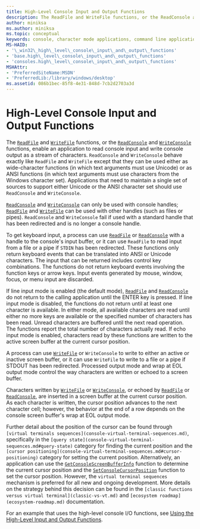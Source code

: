```yaml
---
title: High-Level Console Input and Output Functions
description: The ReadFile and WriteFile functions, or the ReadConsole and WriteConsole functions, enable an application to read console input and write console output as a stream of characters.
author: miniksa
ms.author: miniksa
ms.topic: conceptual
keywords: console, character mode applications, command line applications, terminal applications, console api
MS-HAID:
- '\_win32\_high\_level\_console\_input\_and\_output\_functions'
- 'base.high\_level\_console\_input\_and\_output\_functions'
- 'consoles.high\_level\_console\_input\_and\_output\_functions'
MSHAttr:
- 'PreferredSiteName:MSDN'
- 'PreferredLib:/library/windows/desktop'
ms.assetid: 086b1bec-85f8-4e31-848d-7cb2d2703a3d
---
```


# High-Level Console Input and Output Functions

The [`ReadFile`](https://msdn.microsoft.com/library/windows/desktop/aa365467) and [`WriteFile`](https://msdn.microsoft.com/library/windows/desktop/aa365747) functions, or the [`ReadConsole`](readconsole.md) and [`WriteConsole`](writeconsole.md) functions, enable an application to read console input and write console output as a stream of characters. `ReadConsole` and `WriteConsole` behave exactly like `ReadFile` and `WriteFile` except that they can be used either as wide-character functions (in which text arguments must use Unicode) or as ANSI functions (in which text arguments must use characters from the Windows character set). Applications that need to maintain a single set of sources to support either Unicode or the ANSI character set should use `ReadConsole` and `WriteConsole`.

[`ReadConsole`](readconsole.md) and [`WriteConsole`](writeconsole.md) can only be used with console handles; [`ReadFile`](https://msdn.microsoft.com/library/windows/desktop/aa365467) and [`WriteFile`](https://msdn.microsoft.com/library/windows/desktop/aa365747) can be used with other handles (such as files or pipes). `ReadConsole` and `WriteConsole` fail if used with a standard handle that has been redirected and is no longer a console handle.

To get keyboard input, a process can use [`ReadFile`](https://msdn.microsoft.com/library/windows/desktop/aa365467) or [`ReadConsole`](readconsole.md) with a handle to the console's input buffer, or it can use `ReadFile` to read input from a file or a pipe if `STDIN` has been redirected. These functions only return keyboard events that can be translated into ANSI or Unicode characters. The input that can be returned includes control key combinations. The functions do not return keyboard events involving the function keys or arrow keys. Input events generated by mouse, window, focus, or menu input are discarded.

If line input mode is enabled (the default mode), [`ReadFile`](https://msdn.microsoft.com/library/windows/desktop/aa365467) and [`ReadConsole`](readconsole.md) do not return to the calling application until the ENTER key is pressed. If line input mode is disabled, the functions do not return until at least one character is available. In either mode, all available characters are read until either no more keys are available or the specified number of characters has been read. Unread characters are buffered until the next read operation. The functions report the total number of characters actually read. If echo input mode is enabled, characters read by these functions are written to the active screen buffer at the current cursor position.

A process can use [`WriteFile`](https://msdn.microsoft.com/library/windows/desktop/aa365747) or `WriteConsole` to write to either an active or inactive screen buffer, or it can use `WriteFile` to write to a file or a pipe if STDOUT has been redirected. Processed output mode and wrap at EOL output mode control the way characters are written or echoed to a screen buffer.

Characters written by [`WriteFile`](https://msdn.microsoft.com/library/windows/desktop/aa365747) or [`WriteConsole`](writeconsole.md), or echoed by [`ReadFile`](https://msdn.microsoft.com/library/windows/desktop/aa365467) or [`ReadConsole`](readconsole.md), are inserted in a screen buffer at the current cursor position. As each character is written, the cursor position advances to the next character cell; however, the behavior at the end of a row depends on the console screen buffer's wrap at EOL output mode.

Further detail about the position of the cursor can be found through `[virtual terminals sequences](console-virtual-terminal-sequences.md)`, specifically in the `[query state](console-virtual-terminal-sequences.md#query-state)` category for finding the current position and the `[cursor positioning](console-virtual-terminal-sequences.md#cursor-positioning)` category for setting the current position. Alternatively, an application can use the [`GetConsoleScreenBufferInfo`](getconsolescreenbufferinfo.md) function to determine the current cursor position and the [`SetConsoleCursorPosition`](setconsolecursorposition.md) function to set the cursor position. However, the `virtual terminal sequences` mechanism is preferred for all new and ongoing development. More details on the strategy behind this decision can be found in the `[classic functions versus virtual terminal](classic-vs-vt.md)` and `[ecosystem roadmap](ecosystem-roadmap.md)` documentation.

For an example that uses the high-level console I/O functions, see [Using the High-Level Input and Output Functions](using-the-high-level-input-and-output-functions.md).
